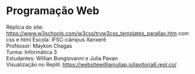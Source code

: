 # Programação Web 
Réplica do site: https://www.w3schools.com/w3css/tryw3css_templates_parallax.htm com css e html
Escola: IFSC-câmpus Xanxerê                                                                                                   
Professor: Maykon Chagas                                                                                       
Turma: Informática 3                                                                                            
Estudantes: Willian Bongiovanni e Julia Pavan                                                   
Visualização no Replit: https://websitewillianjuliap.juliavitoria6.repl.co/
